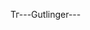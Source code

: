 Тг---Gutlinger---


<!---
ZOOW4E/ZOOW4E is a ✨ special ✨ repository because its `README.md` (this file) appears on your GitHub profile.
You can click the Preview link to take a look at your changes.
--->
